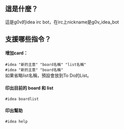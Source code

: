 ## 這是什麼？

這是g0v的idea irc bot，在irc上nickname是g0v_idea_bot

## 支援哪些指令？

#### 增加card：

`#idea "新的主意" "board名稱" "list名稱"`  
`#idea "新的主意" "board名稱"`  
如果省略list名稱，預設會放到To Do的List。

#### 印出目前的 board 和 list

`#idea boardlist`

#### 印出幫助

`#idea help`

